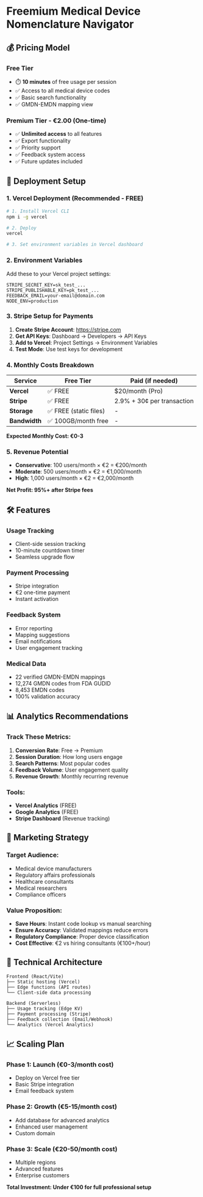 # Freemium Medical Device Nomenclature Navigator

## 💰 Pricing Model

### Free Tier
- ⏱️ **10 minutes** of free usage per session
- ✅ Access to all medical device codes
- ✅ Basic search functionality
- ✅ GMDN-EMDN mapping view

### Premium Tier - €2.00 (One-time)
- ✅ **Unlimited access** to all features
- ✅ Export functionality
- ✅ Priority support
- ✅ Feedback system access
- ✅ Future updates included

## 🚀 Deployment Setup

### 1. Vercel Deployment (Recommended - FREE)

```bash
# 1. Install Vercel CLI
npm i -g vercel

# 2. Deploy
vercel

# 3. Set environment variables in Vercel dashboard
```

### 2. Environment Variables

Add these to your Vercel project settings:

```env
STRIPE_SECRET_KEY=sk_test_...
STRIPE_PUBLISHABLE_KEY=pk_test_...
FEEDBACK_EMAIL=your-email@domain.com
NODE_ENV=production
```

### 3. Stripe Setup for Payments

1. **Create Stripe Account**: https://stripe.com
2. **Get API Keys**: Dashboard → Developers → API Keys
3. **Add to Vercel**: Project Settings → Environment Variables
4. **Test Mode**: Use test keys for development

### 4. Monthly Costs Breakdown

| Service | Free Tier | Paid (if needed) |
|---------|-----------|------------------|
| **Vercel** | ✅ FREE | $20/month (Pro) |
| **Stripe** | ✅ FREE | 2.9% + 30¢ per transaction |
| **Storage** | ✅ FREE (static files) | - |
| **Bandwidth** | ✅ 100GB/month free | - |

**Expected Monthly Cost: €0-3** 

### 5. Revenue Potential

- **Conservative**: 100 users/month × €2 = €200/month
- **Moderate**: 500 users/month × €2 = €1,000/month  
- **High**: 1,000 users/month × €2 = €2,000/month

**Net Profit: 95%+ after Stripe fees**

## 🛠️ Features

### Usage Tracking
- Client-side session tracking
- 10-minute countdown timer
- Seamless upgrade flow

### Payment Processing
- Stripe integration
- €2 one-time payment
- Instant activation

### Feedback System
- Error reporting
- Mapping suggestions
- Email notifications
- User engagement tracking

### Medical Data
- 22 verified GMDN-EMDN mappings
- 12,274 GMDN codes from FDA GUDID
- 8,453 EMDN codes
- 100% validation accuracy

## 📊 Analytics Recommendations

### Track These Metrics:
1. **Conversion Rate**: Free → Premium
2. **Session Duration**: How long users engage
3. **Search Patterns**: Most popular codes
4. **Feedback Volume**: User engagement quality
5. **Revenue Growth**: Monthly recurring revenue

### Tools:
- **Vercel Analytics** (FREE)
- **Google Analytics** (FREE)
- **Stripe Dashboard** (Revenue tracking)

## 🎯 Marketing Strategy

### Target Audience:
- Medical device manufacturers
- Regulatory affairs professionals
- Healthcare consultants
- Medical researchers
- Compliance officers

### Value Proposition:
- **Save Hours**: Instant code lookup vs manual searching
- **Ensure Accuracy**: Validated mappings reduce errors
- **Regulatory Compliance**: Proper device classification
- **Cost Effective**: €2 vs hiring consultants (€100+/hour)

## 🔧 Technical Architecture

```
Frontend (React/Vite)
├── Static hosting (Vercel)
├── Edge functions (API routes)
└── Client-side data processing

Backend (Serverless)
├── Usage tracking (Edge KV)
├── Payment processing (Stripe)
├── Feedback collection (Email/Webhook)
└── Analytics (Vercel Analytics)
```

## 📈 Scaling Plan

### Phase 1: Launch (€0-3/month cost)
- Deploy on Vercel free tier
- Basic Stripe integration
- Email feedback system

### Phase 2: Growth (€5-15/month cost)
- Add database for advanced analytics
- Enhanced user management
- Custom domain

### Phase 3: Scale (€20-50/month cost)
- Multiple regions
- Advanced features
- Enterprise customers

**Total Investment: Under €100 for full professional setup**